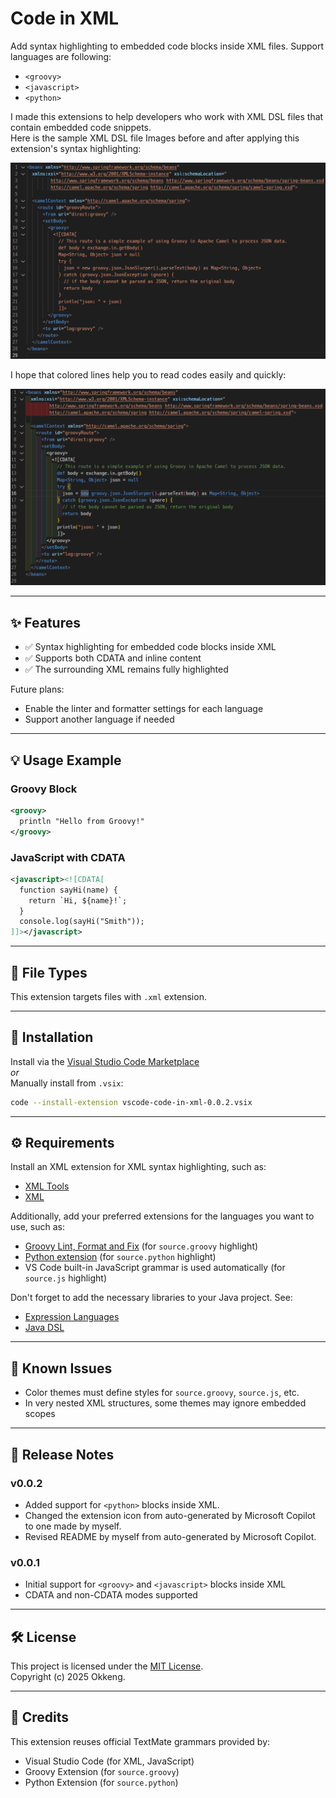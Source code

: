 # Code in XML

Add syntax highlighting to embedded code blocks inside XML files. Support languages are following:  

- `<groovy>`
- `<javascript>`
- `<python>`

I made this extensions to help developers who work with XML DSL files that contain embedded code snippets.  
Here is the sample XML DSL file Images before and after applying this extension's syntax highlighting:  

![XML Sample Before Image](images/xml-sample-before.png)

I hope that colored lines help you to read codes easily and quickly:

![XML Sample After Image](images/xml-sample-after.png)

---

## ✨ Features

- ✅ Syntax highlighting for embedded code blocks inside XML
- ✅ Supports both CDATA and inline content
- ✅ The surrounding XML remains fully highlighted

Future plans:  

- Enable the linter and formatter settings for each language
- Support another language if needed

---

## 💡 Usage Example

### Groovy Block

```xml
<groovy>
  println "Hello from Groovy!"
</groovy>
```

### JavaScript with CDATA

```xml
<javascript><![CDATA[
  function sayHi(name) {
    return `Hi, ${name}!`;
  }
  console.log(sayHi("Smith"));
]]></javascript>
```

---

## 📂 File Types

This extension targets files with `.xml` extension.  

---

## 🚀 Installation

Install via the [Visual Studio Code Marketplace](https://marketplace.visualstudio.com/)  
_or_  
Manually install from `.vsix`:  

```sh
code --install-extension vscode-code-in-xml-0.0.2.vsix
```

---

## ⚙️ Requirements

Install an XML extension for XML syntax highlighting, such as:  

- [XML Tools](https://marketplace.visualstudio.com/items?itemName=DotJoshJohnson.xml)
- [XML](https://marketplace.visualstudio.com/items?itemName=redhat.vscode-xml)

Additionally, add your preferred extensions for the languages you want to use, such as:  

- [Groovy Lint, Format and Fix](https://marketplace.visualstudio.com/items?itemName=NicolasVuillamy.vscode-groovy-lint) (for `source.groovy` highlight)  
- [Python extension](https://marketplace.visualstudio.com/items?itemName=ms-python.python) (for `source.python` highlight)
- VS Code built-in JavaScript grammar is used automatically (for `source.js` highlight)

Don't forget to add the necessary libraries to your Java project. See:  

- [Expression Languages](https://camel.apache.org/components/4.10.x/languages/index.html)
- [Java DSL](https://docs.spring.io/spring-integration/reference/dsl.html)

---

## 📝 Known Issues

- Color themes must define styles for `source.groovy`, `source.js`, etc.
- In very nested XML structures, some themes may ignore embedded scopes

---

## 📌 Release Notes

### v0.0.2

- Added support for `<python>` blocks inside XML.
- Changed the extension icon from auto-generated by Microsoft Copilot to one made by myself.
- Revised README by myself from auto-generated by Microsoft Copilot.

### v0.0.1

- Initial support for `<groovy>` and `<javascript>` blocks inside XML  
- CDATA and non-CDATA modes supported

---

## 🛠️ License

This project is licensed under the [MIT License](LICENSE).  
Copyright (c) 2025 Okkeng.  

---

## 🙌 Credits

This extension reuses official TextMate grammars provided by:  

- Visual Studio Code (for XML, JavaScript)
- Groovy Extension (for `source.groovy`)
- Python Extension (for `source.python`)
